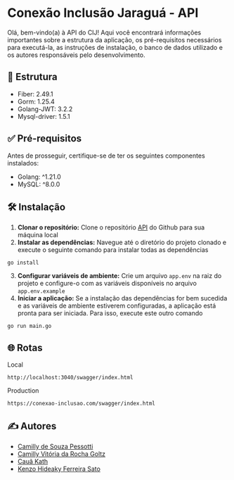 # Conexão Inclusão Jaraguá - API

Olá, bem-vindo(a) à API do CIJ! Aqui você encontrará informações importantes sobre a estrutura da aplicação, os pré-requisitos necessários para executá-la, as instruções de instalação, o banco de dados utilizado e os autores responsáveis pelo desenvolvimento.

## 🧱 Estrutura

- Fiber: 2.49.1
- Gorm: 1.25.4
- Golang-JWT: 3.2.2
- Mysql-driver: 1.5.1

## ✅ Pré-requisitos

Antes de prosseguir, certifique-se de ter os seguintes componentes instalados:

- Golang: ^1.21.0
- MySQL: ^8.0.0

## 🛠 Instalação

1. **Clonar o repositório:** Clone o repositório [API](https://github.com/conexao-inclusao-jaragua/cij-api.git) do Github para sua máquina local
2. **Instalar as dependências:** Navegue até o diretório do projeto clonado e execute o seguinte comando para instalar todas as dependências
```
go install 
```
3. **Configurar variáveis de ambiente:** Crie um arquivo `app.env` na raiz do projeto e configure-o com as variáveis disponíveis no arquivo `app.env.example`
4. **Iniciar a aplicação:** Se a instalação das dependências for bem sucedida e as variáveis de ambiente estiverem configuradas, a aplicação está pronta para ser iniciada. Para isso, execute este outro comando
```
go run main.go
```

## 🌐 Rotas

Local
```
http://localhost:3040/swagger/index.html
```

Production
```
https://conexao-inclusao.com/swagger/index.html
```

## ✍ Autores

- [Camilly de Souza Pessotti](https://github.com/pessotticamilly)
- [Camilly Vitória da Rocha Goltz](https://github.com/VitoriaCamilly)
- [Cauã Kath](https://github.com/CauaKath)
- [Kenzo Hideaky Ferreira Sato](https://github.com/Kenzohfs)
